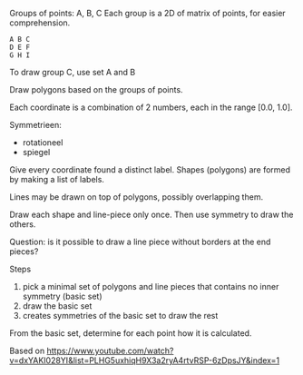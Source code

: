 Groups of points: A, B, C
Each group is a 2D of matrix of points, for easier comprehension.

    A B C
    D E F
    G H I

To draw group C, use set A and B

Draw polygons based on the groups of points.

Each coordinate is a combination of 2 numbers, each in the range [0.0, 1.0].

Symmetrieen: 
- rotationeel
- spiegel

Give every coordinate found a distinct label. Shapes (polygons) are formed by making a list of labels.

Lines may be drawn on top of polygons, possibly overlapping them.

Draw each shape and line-piece only once. Then use symmetry to draw the others.

Question: is it possible to draw a line piece without borders at the end pieces?

Steps

1. pick a minimal set of polygons and line pieces that contains no inner symmetry (basic set)
2. draw the basic set
3. creates symmetries of the basic set to draw the rest

From the basic set, determine for each point how it is calculated.

Based on https://www.youtube.com/watch?v=dxYAKI028YI&list=PLHG5uxhiqH9X3a2ryA4rtvRSP-6zDpsJY&index=1
